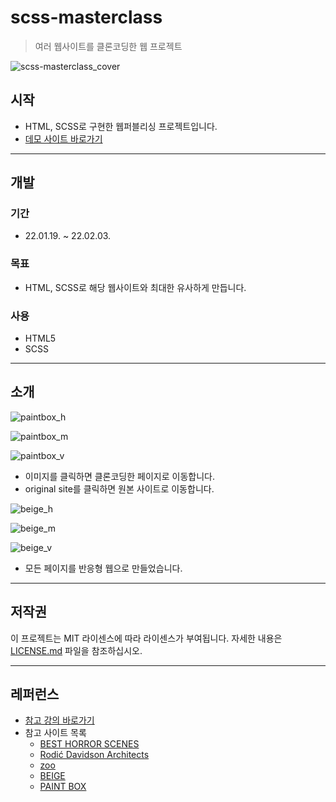 # scss-masterclass

> 여러 웹사이트를 클론코딩한 웹 프로젝트

![scss-masterclass_cover](https://user-images.githubusercontent.com/68595933/194714313-b6a2182b-ad53-4bf7-bf72-520bd1493bc4.PNG)

## 시작

- HTML, SCSS로 구현한 웹퍼블리싱 프로젝트입니다.
- [데모 사이트 바로가기][데모]

---

## 개발

### 기간

- 22.01.19. ~ 22.02.03.

### 목표

- HTML, SCSS로 해당 웹사이트와 최대한 유사하게 만듭니다.

### 사용

- HTML5
- SCSS

---

## 소개

![paintbox_h](https://user-images.githubusercontent.com/68595933/194713596-84ae965e-abfe-4e02-bf58-da61d4e78485.PNG)

![paintbox_m](https://user-images.githubusercontent.com/68595933/194713597-a9334648-f3d8-42bf-8d7d-0b439a1a14a3.PNG)

![paintbox_v](https://user-images.githubusercontent.com/68595933/194713599-9ea65e70-1c79-450b-8591-c983f01ea4f9.PNG)

- 이미지를 클릭하면 클론코딩한 페이지로 이동합니다.
- original site를 클릭하면 원본 사이트로 이동합니다.

![beige_h](https://user-images.githubusercontent.com/68595933/194713205-d5c90a50-7615-434a-9340-a0425f133dfb.PNG)

![beige_m](https://user-images.githubusercontent.com/68595933/194713206-072d1602-b5c8-47c4-913d-2546dc5d7364.PNG)

![beige_v](https://user-images.githubusercontent.com/68595933/194713203-8ec7f77b-41d1-426b-b210-2d68cfe120cd.PNG)

- 모든 페이지를 반응형 웹으로 만들었습니다.

---

## 저작권

이 프로젝트는 MIT 라이센스에 따라 라이센스가 부여됩니다. 자세한 내용은 [LICENSE.md](LICENSE.md) 파일을 참조하십시오.

---

## 레퍼런스

- [참고 강의 바로가기][참고]
- 참고 사이트 목록
  - [BEST HORROR SCENES][참고1]
  - [Rodić Davidson Architects][참고2]
  - [zoo][참고3]
  - [BEIGE][참고4]
  - [PAINT BOX][참고5]

<!-- 링크 -->

[데모]: https://shinyelee.github.io/scss-masterclass/
[참고]: https://github.com/nomadcoders/scss-masterclass/
[참고1]: https://besthorrorscenes.com/
[참고2]: https://rodicdavidson.co.uk/
[참고3]: http://www.z-o-o.fr/
[참고4]: https://beige.de/
[참고5]: https://paint-box.com/
